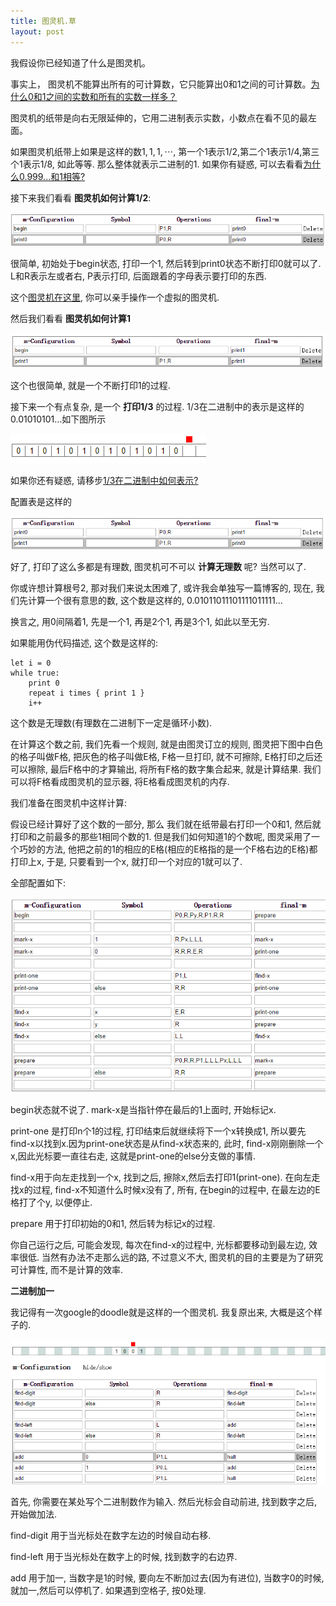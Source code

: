```yaml
---
title: 图灵机.草
layout: post
---
```


我假设你已经知道了什么是图灵机。

事实上， 图灵机不能算出所有的可计算数，它只能算出0和1之间的可计算数。[为什么0和1之间的实数和所有的实数一样多？](http://www.zhihu.com/question/27908122)

图灵机的纸带是向右无限延伸的，它用二进制表示实数，小数点在看不见的最左面。

如果图灵机纸带上如果是这样的数$1,1,1,\cdots$, 第一个1表示1/2,第二个1表示1/4,第三个1表示1/8, 如此等等. 那么整体就表示二进制的1. 如果你有疑惑, 可以去看看[为什么0.999...和1相等?](http://www.zhihu.com/question/19607903?rf=19756609)

接下来我们看看 **图灵机如何计算1/2**:

![图灵机计算1/2](/image/turing-1-2.png)

很简单, 初始处于begin状态, 打印一个1, 然后转到print0状态不断打印0就可以了. L和R表示左或者右, P表示打印, 后面跟着的字母表示要打印的东西.

这个[图灵机在这里](http://picasso250.github.io/Turing-Machine/), 你可以亲手操作一个虚拟的图灵机.

然后我们看看 **图灵机如何计算1**

![图灵机计算1](/image/turing-1.png)

这个也很简单, 就是一个不断打印1的过程.

接下来一个有点复杂, 是一个 **打印1/3** 的过程. 1/3在二进制中的表示是这样的 0.01010101...如下图所示

![二进制的1/3](/image/tape-1-3.png)

如果你还有疑惑, 请移步[1/3在二进制中如何表示?](http://www.zhihu.com/question/27908137)

配置表是这样的

![图灵机打印1/3](/image/turing-1-3.png)

好了, 打印了这么多都是有理数, 图灵机可不可以 **计算无理数** 呢? 当然可以了.

你或许想计算根号2, 那对我们来说太困难了, 或许我会单独写一篇博客的, 现在, 我们先计算一个很有意思的数, 这个数是这样的, 0.01011011101111011111...

换言之, 用0间隔着1, 先是一个1, 再是2个1, 再是3个1, 如此以至无穷.

如果能用伪代码描述, 这个数是这样的:

    let i = 0
    while true:
        print 0
        repeat i times { print 1 }
        i++

这个数是无理数(有理数在二进制下一定是循环小数).

在计算这个数之前, 我们先看一个规则, 就是由图灵订立的规则, 图灵把下图中白色的格子叫做F格, 把灰色的格子叫做E格, F格一旦打印, 就不可擦除, E格打印之后还可以擦除, 最后F格中的才算输出, 将所有F格的数字集合起来, 就是计算结果. 我们可以将F格看成图灵机的显示器, 将E格看成图灵机的内存.

我们准备在图灵机中这样计算:

假设已经计算好了这个数的一部分, 那么 我们就在纸带最右打印一个0和1, 然后就打印和之前最多的那些1相同个数的1. 但是我们如何知道1的个数呢, 图灵采用了一个巧妙的方法, 他把之前的1的相应的E格(相应的E格指的是一个F格右边的E格)都打印上x, 于是, 只要看到一个x, 就打印一个对应的1就可以了.

全部配置如下:

![config of irrational](/image/irrational-config.png)

begin状态就不说了. mark-x是当指针停在最后的1上面时, 开始标记x.

print-one 是打印n个1的过程, 打印结束后就继续将下一个x转换成1, 所以要先find-x以找到x.因为print-one状态是从find-x状态来的, 此时, find-x刚刚删除一个x,因此光标要一直往右走, 这就是print-one的else分支做的事情.

find-x用于向左走找到一个x, 找到之后, 擦除x,然后去打印1(print-one). 在向左走找x的过程, find-x不知道什么时候x没有了, 所有, 在begin的过程中, 在最左边的E格打了个y, 以便停止.

prepare 用于打印初始的0和1, 然后转为标记x的过程.

你自己运行之后, 可能会发现, 每次在find-x的过程中, 光标都要移动到最左边, 效率很低. 当然有办法不走那么远的路, 不过意义不大, 图灵机的目的主要是为了研究可计算性, 而不是计算的效率.

**二进制加一**

我记得有一次google的doodle就是这样的一个图灵机. 我复原出来, 大概是这个样子的.

![加一的图灵机](/image/add-one.png)

首先, 你需要在某处写个二进制数作为输入. 然后光标会自动前进, 找到数字之后, 开始做加法.

find-digit 用于当光标处在数字左边的时候自动右移.

find-left 用于当光标处在数字上的时候, 找到数字的右边界.

add 用于加一, 当数字是1的时候, 要向左不断加过去(因为有进位), 当数字0的时候, 就加一,然后可以停机了. 如果遇到空格子, 按0处理.
